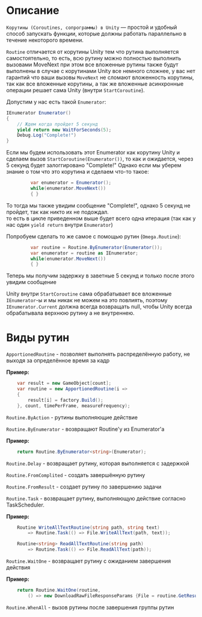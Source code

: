 # Описание

`Корутины (Coroutines, сопрограммы) в Unity` — простой и удобный способ запускать функции, которые должны работать параллельно в течение некоторого времени.

`Routine` отличается от корутины Unity тем что рутина выполняется самостоятельно, то есть, всю рутину можно полностью выполнить вызовами MoveNext при этом все вложенные рутины также будут выполнены в случае с корутинами Unity все немного сложнее, у вас нет гарантий что ваши вызовы `MoveNext` не сломают вложенность корутины, так как все вложенные корутины, а так же вложенные асинхронные операции решает сама Unity (внутри `StartCoroutine`).

Допустим у нас есть такой `Enumerator`:

```csharp
IEnumerator Enumerator()
{
    // Ждем когда пройдет 5 секунд 
    yield return new WaitForSeconds(5);
    Debug.Log("Complete!")
}
  ```      

Если мы будем использовать этот Enumerator как корутину Unity 
и сделаем вызов `StartCoroutine(Enumerator())`, то как и ожидается, через 5 секунд будет залоггировано "Complete!" 
Однако если мы уберем знание о том что это корутина и сделаем что-то такое: 

```csharp
         var enumerator = Enumerator();
         while(enumerator.MoveNext())
         { }
```     
         
То тогда мы также увидим сообщение "Complete!", однако 5 секунд не пройдет, так как никто их не подождал.  
то есть в цикле приведенном выше будет всего одна итерация (так как у нас один `yield return` внутри `Enumerator`) 
         
Попробуем сделать то же самое с помощью рутин (`Omega.Routine`): 

```csharp         
         var routine = Routine.ByEnumerator(Enumerator());
         var enumerator = routine as IEnumerator;
         while(enumerator.MoveNext())
         { }
```         
         
Теперь мы получим задержку в заветные 5 секунд и только после этого увидим сообщение
         
Unity внутри `StartCoroutine` сама обрабатывает все вложенные `IEnumerator`-ы и мы никак не можем на это повлиять, поэтому `IEnumerator.Current` должна всегда возвращать null, чтобы Unity всегда обрабатывала верхнюю рутину а не внутреннею.

# Виды рутин

`ApportionedRoutine` - позволяет выполнять распределённую работу, не выходя за определённое время за кадр

**Пример:**

```csharp
    var result = new GameObject[count];
    var routine = new ApportionedRoutine(i =>
    {
        result[i] = factory.Build();
    }, count, timePerFrame, measureFrequency);
```

`Routine.ByAction` - рутины выполняющие действие

`Routine.ByEnumerator` - возвращают Routine'у из Enumerator'а

**Пример:**

```csharp
    return Routine.ByEnumerator<string>(Enumerator);
```

`Routine.Delay` - возвращает рутину, которая выполняется с задержкой 

`Routine.FromComplited` - создать завершённую рутину

`Routine.FromResult` - создает рутину по завершению задачи

`Routine.Task` - возвращает рутину, выполняющую действие согласно TaskScheduler.

**Пример:** 

```csharp
    Routine WriteAllTextRoutine(string path, string text)
        => Routine.Task(() => File.WriteAllText(path, text));

    Routine<string> ReadAllTextRoutine(string path)
        => Routine.Task(() => File.ReadAllText(path));
```

`Routine.WaitOne` - возвращает рутину с ожиданием завершения действия

**Пример:**

```csharp
    return Routine.WaitOne(routine,
        () => new DownloadRawFileResponseParams {File = routine.GetResult()});
```

`Routine.WhenAll` - вызов рутины после завершения группы рутин